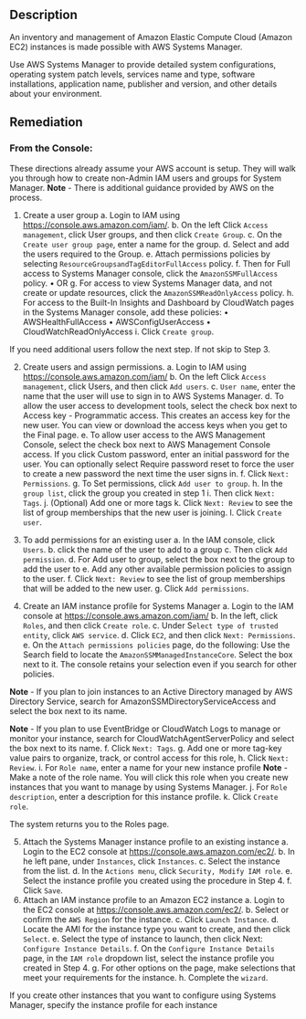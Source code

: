 ## Description

An inventory and management of Amazon Elastic Compute Cloud (Amazon EC2) instances is made possible with AWS Systems Manager.

Use AWS Systems Manager to provide detailed system configurations, operating system patch levels, services name and type, software installations, application name, publisher and version, and other details about your environment.

## Remediation

### From the Console:

These directions already assume your AWS account is setup. They will walk you through how to create non-Admin IAM users and groups for System Manager.
**Note** - There is additional guidance provided by AWS on the process.

1. Create a user group
  a. Login to IAM using https://console.aws.amazon.com/iam/.
  b. On the left Click `Access management`, click User groups, and then click `Create Group`.
  c. On the `Create user group page`, enter a name for the group.
  d. Select and add the users required to the Group.
  e. Attach permissions policies by selecting `ResourceGroupsandTagEditorFullAccess` policy.
  f. Then for Full access to Systems Manager console, click the `AmazonSSMFullAccess` policy.
  • OR
  g. For access to view Systems Manager data, and not create or update resources, click the `AmazonSSMReadOnlyAccess` policy.
  h. For access to the Built-In Insights and Dashboard by CloudWatch pages in the
  Systems Manager console, add these policies:
    • AWSHealthFullAccess
    • AWSConfigUserAccess
    • CloudWatchReadOnlyAccess
  i. Click `Create group`.

If you need additional users follow the next step. If not skip to Step 3.

2. Create users and assign permissions.
  a. Login to IAM using https://console.aws.amazon.com/iam/
  b. On the left Click `Access management`, click Users, and then click `Add users`.
  c. `User name`, enter the name that the user will use to sign in to AWS Systems Manager.
  d. To allow the user access to development tools, select the check box next to Access key - Programmatic access. This creates an access key for the new user. You can view or download the access keys when you get to the Final page.
  e. To allow user access to the AWS Management Console, select the check box next to AWS Management Console access. If you click Custom password, enter an initial password for the user. You can optionally select Require password reset to force the user to create a new password the next time the user signs in.
  f. Click `Next: Permissions`.
  g. To Set permissions, click `Add user to group`.
  h. In the `group list`, click the group you created in step 1
  i. Then click `Next: Tags`.
  j. (Optional) Add one or more tags
  k. Click `Next: Review` to see the list of group memberships that the new user is joining.
  l. Click `Create user`.

3. To add permissions for an existing user
  a. In the IAM console, click `Users`.
  b. click the name of the user to add to a group
  c. Then click `Add permission`.
  d. For Add user to group, select the box next to the group to add the user to
  e. Add any other available permission policies to assign to the user.
  f. Click `Next: Review` to see the list of group memberships that will be added to the new user.
  g. Click `Add permissions`.

4. Create an IAM instance profile for Systems Manager
  a. Login to the IAM console at https://console.aws.amazon.com/iam/
  b. In the left, click `Roles`, and then click `Create role`.
  c. Under S`elect type of trusted entity`, click `AWS service`.
  d. Click `EC2`, and then click `Next: Permissions`.
  e. On the `Attach permissions policies` page, do the following: Use the Search field to locate the `AmazonSSMManagedInstanceCore`. Select the box next to it. The console retains your selection even if you search for other policies.

**Note** - If you plan to join instances to an Active Directory managed by AWS Directory Service, search for AmazonSSMDirectoryServiceAccess and select the box next to its name.

**Note** - If you plan to use EventBridge or CloudWatch Logs to manage or monitor your instance, search for CloudWatchAgentServerPolicy and select the box next to its name.
  f. Click `Next: Tags`.
  g. Add one or more tag-key value pairs to organize, track, or control access for this role,
  h. Click `Next: Review`.
  i. For `Role name`, enter a name for your new instance profile
**Note** - Make a note of the role name. You will click this role when you create
  new instances that you want to manage by using Systems Manager.
  j. For `Role description`, enter a description for this instance profile.
  k. Click `Create role`.

The system returns you to the Roles page.

5. Attach the Systems Manager instance profile to an existing instance
  a. Login to the EC2 console at https://console.aws.amazon.com/ec2/.
  b. In he left pane, under `Instances`, click `Instances`.
  c. Select the instance from the list.
  d. In the `Actions menu`, click `Security, Modify IAM role`.
  e. Select the instance profile you created using the procedure in Step 4.
  f. Click `Save`.
6. Attach an IAM instance profile to an Amazon EC2 instance
  a. Login to the EC2 console at https://console.aws.amazon.com/ec2/.
  b. Select or confirm the `AWS Region` for the instance.
  c. Click `Launch Instance`.
  d. Locate the AMI for the instance type you want to create, and then click `Select`.
  e. Select the type of instance to launch, then click Next: `Configure Instance Details`.
  f. On the `Configure Instance Details` page, in the `IAM role` dropdown list, select the instance profile you created in Step 4.
  g. For other options on the page, make selections that meet your requirements for the instance.
  h. Complete the `wizard`.

If you create other instances that you want to configure using Systems Manager, specify the instance profile for each instance